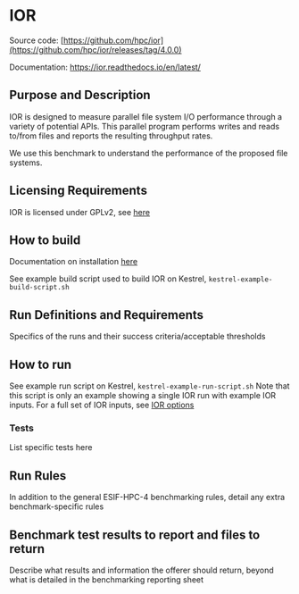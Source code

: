 # IOR

Source code: [https://github.com/hpc/ior](https://github.com/hpc/ior/releases/tag/4.0.0)

Documentation: https://ior.readthedocs.io/en/latest/

## Purpose and Description

IOR is designed to measure parallel file system I/O performance through a variety of potential APIs. This parallel program performs writes and reads to/from files and reports the resulting throughput rates. 

We use this benchmark to understand the performance of the proposed file systems.

## Licensing Requirements

IOR is licensed under GPLv2, see [here](https://github.com/hpc/ior?tab=License-1-ov-file)

## How to build

Documentation on installation [here](https://ior.readthedocs.io/en/latest/userDoc/install.html)

See example build script used to build IOR on Kestrel, `kestrel-example-build-script.sh`

## Run Definitions and Requirements

Specifics of the runs and their success criteria/acceptable thresholds

## How to run

See example run script on Kestrel, `kestrel-example-run-script.sh`
Note that this script is only an example showing a single IOR run with example IOR inputs.
For a full set of IOR inputs, see [IOR options](https://ior.readthedocs.io/en/latest/userDoc/options.html)

### Tests

List specific tests here

## Run Rules

In addition to the general ESIF-HPC-4 benchmarking rules, detail any extra benchmark-specific rules

## Benchmark test results to report and files to return

Describe what results and information the offerer should return, beyond what is detailed in the benchmarking reporting sheet
